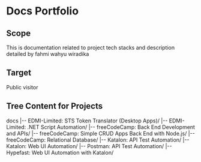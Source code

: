 # Docs Portfolio

## Scope 
This is documentation related to project tech stacks and description detailed by fahmi wahyu wiradika

## Target  
Public visitor 

## Tree Content for Projects

docs
|-- EDMI-Limited: STS Token Translator (Desktop Apps)/
|-- EDMI-Limited: .NET Script Automation/
|-- freeCodeCamp: Back End Development and APIs/ 
|-- freeCodeCamp: Simple CRUD Apps Back End with Node.js/
|-- freeCodeCamp: Relational Database/
|-- Katalon: API Test Automation/
|-- Katalon: Web UI Automation/ 
|-- Postman: API Test Automation/ 
|-- Hypefast: Web UI Automation with Katalon/
